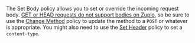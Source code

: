 The Set Body policy allows you to set or override the incoming request body. [GET or HEAD requests do not support bodies on Zuplo](https://zuplo.com/docs/articles/zp-body-removed)<!-- -->, so be sure to use the [Change Method](https://zuplo.com/docs/policies/change-method-inbound) policy to update the method to a `POST` or whatever is appropriate. You might also need to use the [Set Header](https://zuplo.com/docs/policies/set-headers-inbound) policy to set a `content-type`<!-- -->.
